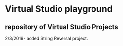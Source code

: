 # Virtual Studio playground

## repository of Virtual Studio Projects

2/3/2019- added String Reversal project.
